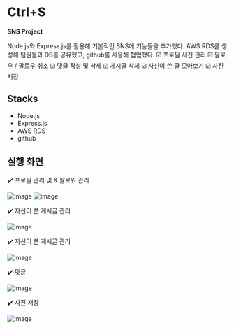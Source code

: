 # Ctrl+S
**SNS Project**


Node.js와 Express.js를 활용해 기본적인 SNS에 기능들을 추가했다.
AWS RDS를 생성해 팀원들과 DB를 공유했고, github를 사용해 협업했다.
️☑️ 프로필 사진 관리
☑️ 팔로우 / 팔로우 취소
☑️ 댓글 작성 및 삭제
☑️ 게시글 삭제
☑️ 자신이 쓴 글 모아보기
☑️ 사진 저장

## Stacks

- Node.js
- Express.js
- AWS RDS
- github

## 실행 화면
✔️ 프로필 관리 및 & 팔로워 관리

![image](https://user-images.githubusercontent.com/89003891/178762691-15bef5f7-21c7-448a-8959-4e0b179df8f8.png)
![image](https://user-images.githubusercontent.com/89003891/178763057-ce5e84e9-b800-494c-aa05-ca4e977ee12e.png)


✔️ 자신이 쓴 게시글 관리

![image](https://user-images.githubusercontent.com/89003891/178762847-8b45e069-1656-41b2-9df4-85ac07c7fb70.png)

✔️ 자신이 쓴 게시글 관리

![image](https://user-images.githubusercontent.com/89003891/178762847-8b45e069-1656-41b2-9df4-85ac07c7fb70.png)

✔️ 댓글

![image](https://user-images.githubusercontent.com/89003891/178763082-4febf3da-af77-40ba-ba77-080d5ab842d7.png)


✔️ 사진 저장

![image](https://user-images.githubusercontent.com/89003891/178763101-0199dc16-4ce3-42da-a6e7-ce4320fcb3a0.png)
